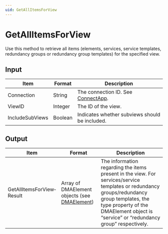 ```yaml
---
uid: GetAllItemsForView
---
```


# GetAllItemsForView

Use this method to retrieve all items (elements, services, service templates, redundancy groups or redundancy group templates) for the specified view.

## Input

| Item            | Format  | Description                                          |
|-----------------|---------|------------------------------------------------------|
| Connection      | String  | The connection ID. See [ConnectApp](xref:ConnectApp). |
| ViewID          | Integer | The ID of the view.                                  |
| IncludeSubViews | Boolean | Indicates whether subviews should be included.       |

## Output

| Item                      | Format                                                                                 | Description                                                                                                                                                                                                                              |
|---------------------------|----------------------------------------------------------------------------------------|------------------------------------------------------------------------------------------------------------------------------------------------------------------------------------------------------------------------------------------|
| GetAllItemsForView­Result | Array of DMAElement objects (see [DMAElement](xref:DMAElement)) | The information regarding the items present in the view. For services/service templates or redundancy groups/redundancy group templates, the type property of the DMAElement object is “service” or “redundancy group” respectively. |
